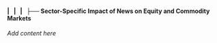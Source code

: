 #### |   |   |   ├── Sector-Specific Impact of News on Equity and Commodity Markets

*Add content here*